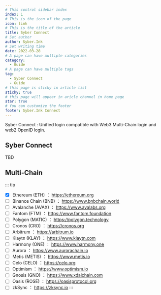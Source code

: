 ```yaml
---
# This control sidebar index
index: 1
# This is the icon of the page
icon: link
# This is the title of the article
title: Syber Connect
# Set author
author: Syber.Ink
# Set writing time
date: 2022-03-28
# A page can have multiple categories
category:
  - Guide
# A page can have multiple tags
tag:
  - Syber Connect
  - Guide
# this page is sticky in article list
sticky: true
# this page will appear in aricle channel in home page
star: true
# You can customize the footer
footer: Syber.Ink Connect
---
```


Syber Connect : Unified login compatible with Web3 Multi-Chain login and web2 OpenID login.

<!-- more -->

## Syber Connect
TBD

## Multi-Chain
::: tip
- [x] Ethereum (ETH) ： https://ethereum.org
- [ ] Binance Chain (BNB) ： https://www.bnbchain.world
- [ ] Avalanche (AVAX) ： https://www.avalabs.org
- [ ] Fantom (FTM) ： https://www.fantom.foundation
- [ ] Polygon (MATIC) ： https://polygon.technology
- [ ] Cronos (CRO) ： https://cronos.org
- [ ] Arbitrum ： https://arbitrum.io
- [ ] Klaytn (KLAY) ： https://www.klaytn.com
- [ ] Harmony (ONE) ： https://www.harmony.one
- [ ] Aurora ： https://www.aurorachain.io
- [ ] Metis (METIS) ： https://www.metis.io
- [ ] Celo (CELO) ： https://celo.org
- [ ] Optimism ： https://www.optimism.io
- [ ] Gnosis (GNO) ： https://www.xdaichain.com
- [ ] Oasis (ROSE) ： https://oasisprotocol.org
- [ ] zkSync ： https://zksync.io
:::